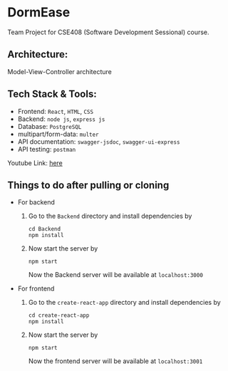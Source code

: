 # DormEase
Team Project for CSE408 (Software Development Sessional) course.

Architecture:
---
Model-View-Controller architecture

Tech Stack & Tools:
---
- Frontend: <code>React</code>, <code>HTML</code>, <code>CSS</code>
- Backend: <code>node js</code>, <code>express js</code>
- Database: <code>PostgreSQL</code>
- multipart/form-data: <code>multer</code>
- API documentation: <code>swagger-jsdoc</code>, <code>swagger-ui-express</code>
- API testing: <code>postman</code>

Youtube Link: [here](https://youtu.be/5yHGhPkHLYI?si=smDduKCGdDzLPtOj)

## Things to do after pulling or cloning

- For backend

  1. Go to the `Backend` directory and install dependencies by
     
     ```
     cd Backend
     npm install
     ```
     
  3. Now start the server by
     
     ```
     npm start
     ```
     
     Now the Backend server will be available at `localhost:3000`

- For frontend

  1. Go to the `create-react-app` directory and install dependencies by

     ```
     cd create-react-app
     npm install
     ```

  2. Now start the server by
     
     ```
     npm start
     ```
     
     Now the frontend server will be available at `localhost:3001`
